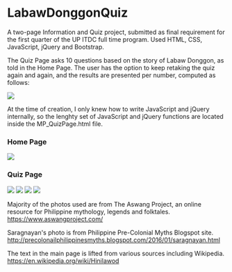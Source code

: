 # LabawDonggonQuiz

A two-page Information and Quiz project, submitted as final requirement for the first quarter of the UP ITDC full time program. Used HTML, CSS, JavaScript, jQuery and Bootstrap.

The Quiz Page asks 10 questions based on the story of Labaw Donggon, as told in the Home Page. The user has the option to keep retaking the quiz again and again, and the results are presented per number, computed as follows:

<img src="https://user-images.githubusercontent.com/29102307/28226663-8b8ecfe2-6909-11e7-8780-3033585e9d61.png">

At the time of creation, I only knew how to write JavaScript and jQuery internally, so the lenghty set of JavaScript and jQuery functions are located inside the MP_QuizPage.html file.

<h3>Home Page</h3>
<img src="https://user-images.githubusercontent.com/29102307/28225963-f6823cc4-6906-11e7-8bbc-fd54f9ed0cbf.png">

<h3>Quiz Page</h3>
<img src="https://user-images.githubusercontent.com/29102307/28226478-deb12266-6908-11e7-9e26-cfade4c39eac.png">
<img src="https://user-images.githubusercontent.com/29102307/28225961-f67f51e4-6906-11e7-89a5-9463f9fe43d2.png">
<img src="https://user-images.githubusercontent.com/29102307/28226476-de81b3f0-6908-11e7-9863-5cda1e432115.png">
<img src="https://user-images.githubusercontent.com/29102307/28225964-f693ca66-6906-11e7-97a1-2fbc82b3c466.png">


Majority of the photos used are from The Aswang Project, an online resource for Philippine mythology, legends and folktales.
https://www.aswangproject.com/

Saragnayan's photo is from Philippine Pre-Colonial Myths Blogspot site.
http://precolonailphilippinesmyths.blogspot.com/2016/01/saragnayan.html

The text in the main page is lifted from various sources including Wikipedia.
https://en.wikipedia.org/wiki/Hinilawod
